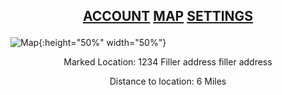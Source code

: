 ## <p align="center">[ACCOUNT](https://google.com/)  [MAP](https://www.google.com/)  [SETTINGS](https://www.google.com/) </p>
 
 ![Map](https://live.staticflickr.com/31/40919010_157eb18de1_b.jpg){:height="50%" width="50%"}


<p align="center">
Marked Location: 1234 Filler address filler address
 </p>
 
<p align="center">
Distance to location: 6 Miles
 </p>
